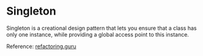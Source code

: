 # Singleton
Singleton is a creational design pattern that lets you ensure that a class has only one instance, while providing a global access point to this instance.

Reference: [refactoring.guru](https://refactoring.guru/design-patterns/singleton)